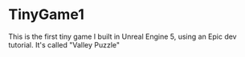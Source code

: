 # TinyGame1
This is the first tiny game I built in Unreal Engine 5, using an Epic dev tutorial. It's called "Valley Puzzle"

